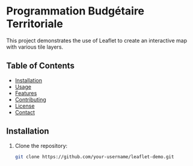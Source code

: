 # Programmation Budgétaire Territoriale

This project demonstrates the use of Leaflet to create an interactive map with various tile layers.

## Table of Contents

- [Installation](#installation)
- [Usage](#usage)
- [Features](#features)
- [Contributing](#contributing)
- [License](#license)
- [Contact](#contact)

## Installation

1. Clone the repository:
   ```bash
   git clone https://github.com/your-username/leaflet-demo.git
